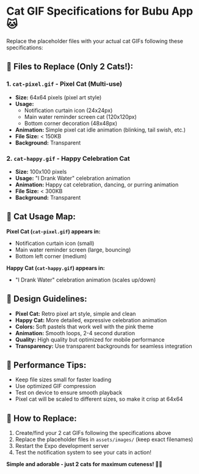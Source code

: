 # Cat GIF Specifications for Bubu App 🐱

Replace the placeholder files with your actual cat GIFs following these specifications:

## 📁 Files to Replace (Only 2 Cats!):

### 1. `cat-pixel.gif` - Pixel Cat (Multi-use)
- **Size:** 64x64 pixels (pixel art style)
- **Usage:** 
  - Notification curtain icon (24x24px)
  - Main water reminder screen cat (120x120px)
  - Bottom corner decoration (48x48px)
- **Animation:** Simple pixel cat idle animation (blinking, tail swish, etc.)
- **File Size:** < 150KB
- **Background:** Transparent

### 2. `cat-happy.gif` - Happy Celebration Cat
- **Size:** 100x100 pixels
- **Usage:** "I Drank Water" celebration animation
- **Animation:** Happy cat celebration, dancing, or purring animation
- **File Size:** < 300KB
- **Background:** Transparent

## 🎯 Cat Usage Map:

**Pixel Cat (`cat-pixel.gif`) appears in:**
- Notification curtain icon (small)
- Main water reminder screen (large, bouncing)
- Bottom left corner (medium)

**Happy Cat (`cat-happy.gif`) appears in:**
- "I Drank Water" celebration animation (scales up/down)

## 🎨 Design Guidelines:

- **Pixel Cat:** Retro pixel art style, simple and clean
- **Happy Cat:** More detailed, expressive celebration animation
- **Colors:** Soft pastels that work well with the pink theme
- **Animation:** Smooth loops, 2-4 second duration
- **Quality:** High quality but optimized for mobile performance
- **Transparency:** Use transparent backgrounds for seamless integration

## 📱 Performance Tips:

- Keep file sizes small for faster loading
- Use optimized GIF compression
- Test on device to ensure smooth playback
- Pixel cat will be scaled to different sizes, so make it crisp at 64x64

## 🔄 How to Replace:

1. Create/find your 2 cat GIFs following the specifications above
2. Replace the placeholder files in `assets/images/` (keep exact filenames)
3. Restart the Expo development server
4. Test the notification system to see your cats in action!

**Simple and adorable - just 2 cats for maximum cuteness! 🐾💕**